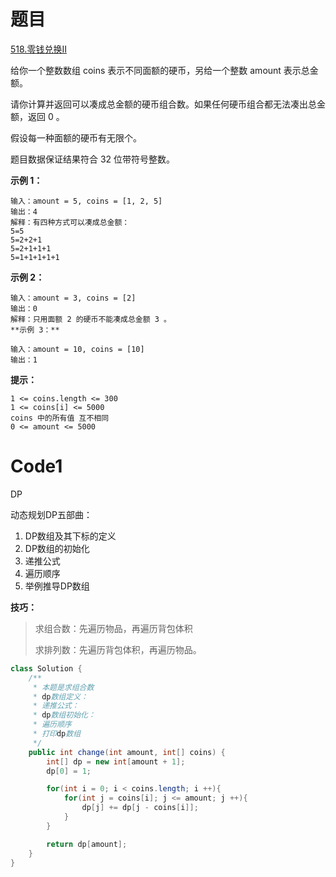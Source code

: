 # 题目
[518.零钱兑换II](https://leetcode.cn/problems/coin-change-ii/)

给你一个整数数组 coins 表示不同面额的硬币，另给一个整数 amount 表示总金额。

请你计算并返回可以凑成总金额的硬币组合数。如果任何硬币组合都无法凑出总金额，返回 0 。

假设每一种面额的硬币有无限个。

题目数据保证结果符合 32 位带符号整数。



**示例 1：**

``` 
输入：amount = 5, coins = [1, 2, 5]
输出：4
解释：有四种方式可以凑成总金额：
5=5
5=2+2+1
5=2+1+1+1
5=1+1+1+1+1
```
**示例 2：**

``` 
输入：amount = 3, coins = [2]
输出：0
解释：只用面额 2 的硬币不能凑成总金额 3 。
**示例 3：**

输入：amount = 10, coins = [10]
输出：1
```

**提示：**

``` 
1 <= coins.length <= 300
1 <= coins[i] <= 5000
coins 中的所有值 互不相同
0 <= amount <= 5000
```

# Code1
DP 

动态规划DP五部曲：
1. DP数组及其下标的定义
2. DP数组的初始化
3. 递推公式
4. 遍历顺序
5. 举例推导DP数组

**技巧：**
> 求组合数：先遍历物品，再遍历背包体积
>
> 求排列数：先遍历背包体积，再遍历物品。
```java
class Solution {
    /**
     * 本题是求组合数
     * dp数组定义：
     * 递推公式：
     * dp数组初始化：
     * 遍历顺序
     * 打印dp数组
     */
    public int change(int amount, int[] coins) {
        int[] dp = new int[amount + 1];
        dp[0] = 1;

        for(int i = 0; i < coins.length; i ++){
            for(int j = coins[i]; j <= amount; j ++){
                dp[j] += dp[j - coins[i]];
            }
        }

        return dp[amount];
    }
}
```